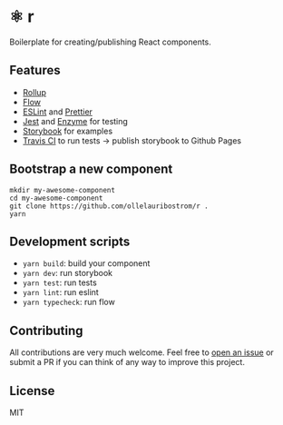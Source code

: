 # ⚛️ r

Boilerplate for creating/publishing React components.

## Features

- [Rollup](https://rollupjs.org)
- [Flow](http://flow.org/)
- [ESLint](https://eslint.org/) and [Prettier](https://prettier.io)
- [Jest](https://jestjs.io) and [Enzyme](https://airbnb.io/enzyme/) for testing
- [Storybook](https://storybook.js.org/) for examples
- [Travis CI](http://travis-ci.org) to run tests -> publish storybook to Github Pages

## Bootstrap a new component

```
mkdir my-awesome-component
cd my-awesome-component
git clone https://github.com/ollelauribostrom/r .
yarn
```

## Development scripts

- `yarn build`: build your component
- `yarn dev`: run storybook
- `yarn test`: run tests
- `yarn lint`: run eslint
- `yarn typecheck`: run flow

## Contributing

All contributions are very much welcome. Feel free to [open an issue](https://github.com/ollelauribostrom/r/issues/new) or submit a PR if you can think of any way to improve this project.

## License

MIT
